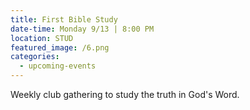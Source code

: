 ```yaml
---
title: First Bible Study
date-time: Monday 9/13 | 8:00 PM
location: STUD
featured_image: /6.png
categories:
  - upcoming-events
---
```

Weekly club gathering to study the truth in God's Word.
